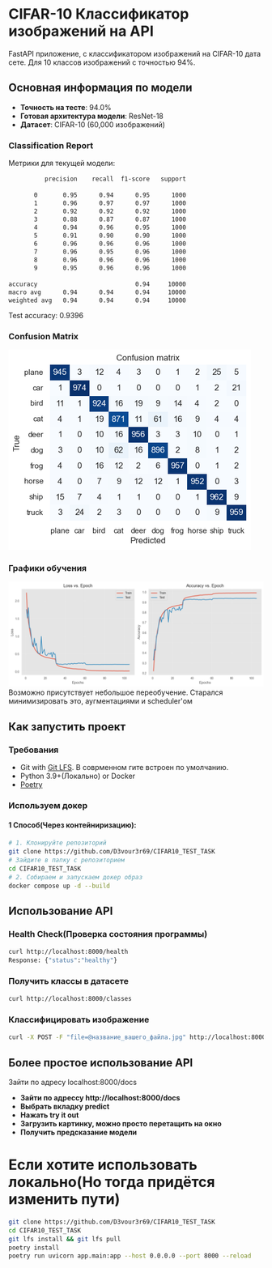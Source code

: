 # CIFAR-10 Классификатор изображений на API

FastAPI приложение, с классификатором изображений на CIFAR-10 дата сете. Для 10 классов изображений с точностью 94%.

##  Основная информация по модели

- **Точность на тесте**: 94.0%
- **Готовая архитектура модели**: ResNet-18
- **Датасет**: CIFAR-10 (60,000 изображений)

### Classification Report

Метрики для текущей модели: 

              precision    recall  f1-score   support

           0       0.95      0.94      0.95      1000
           1       0.96      0.97      0.97      1000
           2       0.92      0.92      0.92      1000
           3       0.88      0.87      0.87      1000
           4       0.94      0.96      0.95      1000
           5       0.91      0.90      0.90      1000
           6       0.96      0.96      0.96      1000
           7       0.96      0.95      0.96      1000
           8       0.96      0.96      0.96      1000
           9       0.95      0.96      0.96      1000

    accuracy                           0.94     10000
    macro avg      0.94      0.94      0.94     10000
    weighted avg   0.94      0.94      0.94     10000

Test accuracy: 0.9396

### Confusion Matrix
![Confusion Matrix](/confusion_matrix.png)

### Графики обучения
![Graph](/grapf.png)
Возможно присутствует небольшое переобучение. Старался минимизировать это, аугментациями и scheduler'ом
##  Как запустить проект

### Требования
- Git with [Git LFS](https://git-lfs.com). В соврменном гите встроен по умолчанию.
- Python 3.9+(Локально) or Docker
- [Poetry](https://python-poetry.org)

### Используем докер
#### 1 Способ(Через контейниризацию):
```bash
# 1. Клонируйте репозиторий
git clone https://github.com/D3vour3r69/CIFAR10_TEST_TASK
# Зайдите в папку с репозиторием
cd CIFAR10_TEST_TASK
# 2. Собираем и запускаем докер образ
docker compose up -d --build
```

##  Использование API
### Health Check(Проверка состояния программы)
```bash
curl http://localhost:8000/health
Response: {"status":"healthy"}
```
### Получить классы в датасете
```bash
curl http://localhost:8000/classes
```
### Классифицировать изображение
```bash
curl -X POST -F "file=@название_вашего_файла.jpg" http://localhost:8000/predict
```
## Более простое использование API
Зайти по адресу localhost:8000/docs
- **Зайти по адрессу http://localhost:8000/docs**
- **Выбрать вкладку predict**
- **Нажать try it out**
- **Загрузить картинку, можно просто перетащить на окно**
- **Получить предсказание модели**

# Если хотите использовать локально(Но тогда придётся изменить пути)
```bash
git clone https://github.com/D3vour3r69/CIFAR10_TEST_TASK
cd CIFAR10_TEST_TASK
git lfs install && git lfs pull
poetry install
poetry run uvicorn app.main:app --host 0.0.0.0 --port 8000 --reload
```


